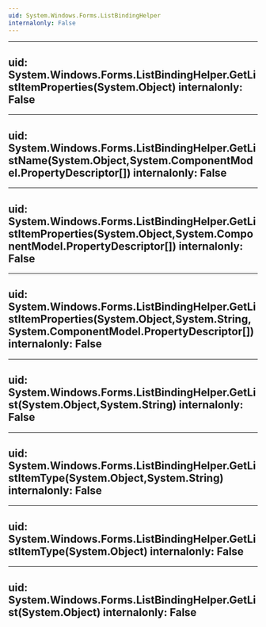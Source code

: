 ```yaml
---
uid: System.Windows.Forms.ListBindingHelper
internalonly: False
---
```


---
uid: System.Windows.Forms.ListBindingHelper.GetListItemProperties(System.Object)
internalonly: False
---

---
uid: System.Windows.Forms.ListBindingHelper.GetListName(System.Object,System.ComponentModel.PropertyDescriptor[])
internalonly: False
---

---
uid: System.Windows.Forms.ListBindingHelper.GetListItemProperties(System.Object,System.ComponentModel.PropertyDescriptor[])
internalonly: False
---

---
uid: System.Windows.Forms.ListBindingHelper.GetListItemProperties(System.Object,System.String,System.ComponentModel.PropertyDescriptor[])
internalonly: False
---

---
uid: System.Windows.Forms.ListBindingHelper.GetList(System.Object,System.String)
internalonly: False
---

---
uid: System.Windows.Forms.ListBindingHelper.GetListItemType(System.Object,System.String)
internalonly: False
---

---
uid: System.Windows.Forms.ListBindingHelper.GetListItemType(System.Object)
internalonly: False
---

---
uid: System.Windows.Forms.ListBindingHelper.GetList(System.Object)
internalonly: False
---
